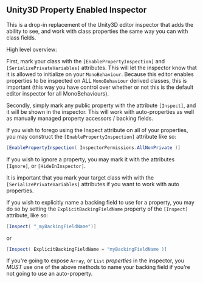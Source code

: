## Unity3D Property Enabled Inspector

This is a drop-in replacement of the Unity3D editor inspector that adds the ability to see, and work with class properties the same way you can with class fields. 

High level overview:

First, mark your class with the `[EnablePropertyInspection]` and `[SerializePrivateVariables]` attributes. This will let the inspector know that it is allowed to initialize on your `MonoBehaviour`. Because this editor enables properties to be inspected on ALL `MonoBehaviour` derived classes, this is important (this way you have control over whether or not this is the default editor inspector for all MonoBehaviours).

Secondly, simply mark any public property with the attribute `[Inspect]`, and it will be shown in the inspector. This will work with auto-properties as well as manually managed property accessors / backing fields.

If you wish to forego using the Inspect attribute on all of your properties, you may construct the `[EnablePropertyInspection]` attribute like so: 

```C#
[EnablePropertyInspection( InspectorPermissions.AllNonPrivate )]
```

If you wish to ignore a property, you may mark it with the attributes `[Ignore]`, or `[HideInInspector]`.

It is important that you mark your target class with with the `[SerializePrivateVariables]` attributes if you want to work with auto properties.

If you wish to explicitly name a backing field to use for a property, you may do so by setting the `ExplicitBackingFieldName` property of the `[Inspect]` attribute, like so:

```C#
[Inspect( "_myBackingFieldName")]
```
or
```C#
[Inspect( ExplicitBackingFieldName = "myBackingFieldName )]
```

If you're going to expose `Array`, or `List` _properties_ in the inspector, you _MUST_ use one of the above methods to name your backing field if you're not going to use an auto-property.
